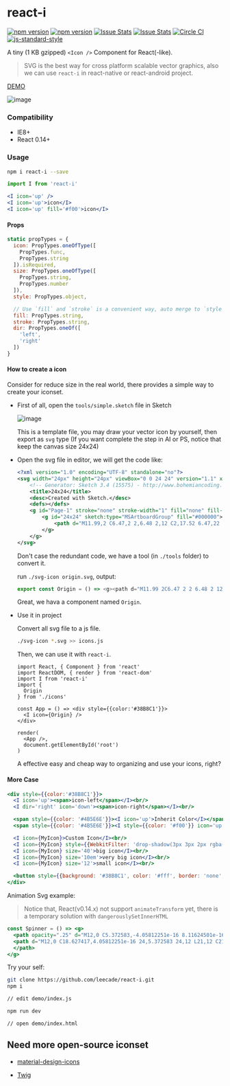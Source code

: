 # react-i

[![npm version](http://img.shields.io/npm/v/react-i.svg?style=flat-square)](https://npmjs.org/package/react-i "View this project on npm")
[![npm version](http://img.shields.io/npm/dm/react-i.svg?style=flat-square)](https://npmjs.org/package/react-i "View this project on npm")
[![Issue Stats](http://issuestats.com/github/leecade/react-i/badge/pr?style=flat-square)](https://github.com/leecade/react-i/pulls?q=is%3Apr+is%3Aclosed)
[![Issue Stats](http://issuestats.com/github/leecade/react-i/badge/issue?style=flat-square)](https://github.com/leecade/react-i/issues?q=is%3Aissue+is%3Aclosed)
[![Circle CI](https://circleci.com/gh/leecade/react-i.svg)](https://circleci.com/gh/leecade/react-i)
[![js-standard-style](https://img.shields.io/badge/code%20style-standard-brightgreen.svg?style=flat)](https://github.com/feross/standard)

A tiny (1 KB gzipped) `<Icon />` Component for React(-like).

> SVG is the best way for cross platform scalable vector graphics, also we can use `react-i` in react-native or react-android project.

[DEMO](https://view.gitlab.pro/react/react-i)

![image](https://gitlab.pro/react/react-i/uploads/6ea1589a3fbbe2d5942b9813f59b10f0/image.png)

### Compatibility

- IE8+
- React 0.14+

### Usage

```sh
npm i react-i --save
```

```jsx
import I from 'react-i'

<I icon='up' />
<I icon='up'>icon</I>
<I icon='up' fill='#f00'>icon</I>
```

#### Props

```jsx
static propTypes = {
  icon: PropTypes.oneOfType([
    PropTypes.func,
    PropTypes.string
  ]).isRequired,
  size: PropTypes.oneOfType([
    PropTypes.string,
    PropTypes.number
  ]),
  style: PropTypes.object,

  // Use `fill` and `stroke` is a convenient way, auto merge to `style`
  fill: PropTypes.string,
  stroke: PropTypes.string,
  dir: PropTypes.oneOf([
    'left',
    'right'
  ])
}
```

#### How to create a icon

Consider for reduce size in the real world, there provides a simple way to create your iconset.

- First of all, open the `tools/simple.sketch` file in Sketch

    ![image](https://gitlab.pro/haoyayi/clinic-profile/uploads/63cff495b500a109bce9e0ba2efaa749/image.png)

    This is a template file, you may draw your vector icon by yourself, then export as `svg` type (If you want complete the step in AI or PS, notice that keep the canvas size 24x24)

- Open the svg file in editor, we will get the code like:

    ```xml
    <?xml version="1.0" encoding="UTF-8" standalone="no"?>
    <svg width="24px" height="24px" viewBox="0 0 24 24" version="1.1" xmlns="http://www.w3.org/2000/svg" xmlns:xlink="http://www.w3.org/1999/xlink" xmlns:sketch="http://www.bohemiancoding.com/sketch/ns">
        <!-- Generator: Sketch 3.4 (15575) - http://www.bohemiancoding.com/sketch -->
        <title>24x24</title>
        <desc>Created with Sketch.</desc>
        <defs></defs>
        <g id="Page-1" stroke="none" stroke-width="1" fill="none" fill-rule="evenodd" sketch:type="MSPage">
            <g id="24x24" sketch:type="MSArtboardGroup" fill="#000000">
                <path d="M11.99,2 C6.47,2 2,6.48 2,12 C2,17.52 6.47,22 11.99,22 C17.52,22 22,17.52 22,12 C22,6.48 17.52,2 11.99,2 L11.99,2 Z M16.23,18 L12,15.45 L7.77,18 L8.89,13.19 L5.16,9.96 L10.08,9.54 L12,5 L13.92,9.53 L18.84,9.95 L15.11,13.18 L16.23,18 L16.23,18 Z" id="Shape" sketch:type="MSShapeGroup"></path>
            </g>
        </g>
    </svg>
    ```

    Don't case the redundant code, we have a tool (in `./tools` folder) to convert it.

    run `./svg-icon origin.svg`, output:

    ```js
    export const Origin = () => <g><path d="M11.99 2C6.47 2 2 6.48 2 12s4.47 10 9.99 10C17.52 22 22 17.52 22 12S17.52 2 11.99 2zm4.24 16L12 15.45 7.77 18l1.12-4.81-3.73-3.23 4.92-.42L12 5l1.92 4.53 4.92.42-3.73 3.23L16.23 18z"/></g>
    ```

    Great, we hava a component named `Origin`.

- Use it in project

    Convert all svg file to a js file.

    ```sh
    ./svg-icon *.svg >> icons.js
    ```

    Then, we can use it with `react-i`.

    ```
    import React, { Component } from 'react'
    import ReactDOM, { render } from 'react-dom'
    import I from 'react-i'
    import {
      Origin
    } from './icons'

    const App = () => <div style={{color:'#38B8C1'}}>
      <I icon={Origin} />
    </div>

    render(
      <App />,
      document.getElementById('root')
    )
    ```

    A effective easy and cheap way to organizing and use your icons, right?

#### More Case

```jsx
<div style={{color:'#38B8C1'}}>
  <I icon='up'><span>icon-left</span></I><br/>
  <I dir='right' icon='down'><span>icon-right</span></I><br/>

  <span style={{color: '#4B5E6E'}}><I icon='up'>Inherit Color</I></span><br/>
  <span style={{color: '#4B5E6E'}}><I style={{color: '#f00'}} icon='up'></I><span>Custom Color</span></span><br/>

  <I icon={MyIcon}>Custom Icon</I><br/>
  <I icon={MyIcon} style={{WebkitFilter: 'drop-shadow(3px 3px 2px rgba(0,0,0,.4))'}}>Support Shadow</I><br/>
  <I icon={MyIcon} size='40'>big icon</I><br/>
  <I icon={MyIcon} size='10em'>very big icon</I><br/>
  <I icon={MyIcon} size='12'>small icon</I><br/>

  <button style={{background: '#38B8C1', color: '#fff', border: 'none', borderRadius: '2px', 'paddingLeft': '5px', 'outline': 'none'}}><I icon='up' dir='right'>use in button</I></button>
</div>
```

Animation Svg example:

> Notice that, React(v0.14.x) not support `animateTransform` yet, there is a temporary solution with `dangerouslySetInnerHTML`

```jsx
const Spinner = () => <g>
  <path opacity=".25" d="M12,0 C5.372583,-4.05812251e-16 8.11624501e-16,5.372583 0,12 C-8.11624501e-16,18.627417 5.372583,24 12,24 C18.627417,24 24,18.627417 24,12 C24,5.372583 18.627417,4.05812251e-16 12,0 M12,3 C16.9705627,3.00000007 20.9999999,7.0294373 20.9999999,12 C20.9999999,16.9705627 16.9705627,20.9999999 12,21 C7.0294373,20.9999999 3.00000013,16.9705627 3.00000013,12 C3.00000013,7.0294373 7.0294373,3.00000007 12,3"/>
  <path d="M12,0 C18.627417,4.05812251e-16 24,5.372583 24,12 L21,12 C21,7.02943725 16.9705627,3 12,3 L12,0 Z" dangerouslySetInnerHTML={{ __html: '<animateTransform attributeName="transform" type="rotate" from="0 12 12" to="360 12 12" dur="0.8s" repeatCount="indefinite" />' }}>
  </path>
</g>
```

Try your self:

```sh
git clone https://github.com/leecade/react-i.git
npm i

// edit demo/index.js

npm run dev

// open demo/index.html
```

## Need more open-source iconset

- [material-design-icons](https://elements.polymer-project.org/elements/iron-icons?view=demo:demo/index.html&active=iron-icons)

- [Twig](https://github.com/leecade/twig/tree/master/svg/24)
